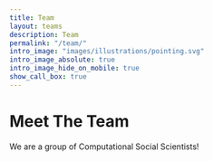 ```yaml
---
title: Team
layout: teams
description: Team
permalink: "/team/"
intro_image: "images/illustrations/pointing.svg"
intro_image_absolute: true
intro_image_hide_on_mobile: true
show_call_box: true
---
```


# Meet The Team

We are a group of Computational Social Scientists!
